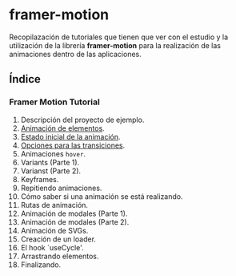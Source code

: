# framer-motion

Recopilazación de tutoriales que tienen que ver con el estudio y la utilización de la librería **framer-motion** para la realización de las animaciones dentro de las aplicaciones.

## Índice

### Framer Motion Tutorial

1. Descripción del proyecto de ejemplo.
2. [Animación de elementos](https://github.com/DevJoseManuel/js-tutorials/blob/master/react/framer-motion/02_Animating_Element.md).
3. [Estado inicial de la animación](https://github.com/DevJoseManuel/js-tutorials/blob/master/react/framer-motion/03_Initial_Animation_State.md).
4. [Opciones para las transiciones](https://github.com/DevJoseManuel/js-tutorials/blob/master/react/framer-motion/04_Transition_Options.md).
5. Animaciones `hover`.
6. Variants (Parte 1).
7. Varianst (Parte 2).
8. Keyframes.
9. Repitiendo animaciones.
10. Cómo saber si una animación se está realizando.
11. Rutas de animación.
12. Animación de modales (Parte 1).
13. Animación de modales (Parte 2).
14. Animación de SVGs.
15. Creación de un loader.
16. El hook `useCycle'.
17. Arrastrando elementos.
18. Finalizando. 
